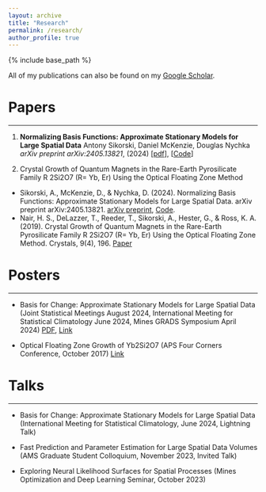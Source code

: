 ```yaml
---
layout: archive
title: "Research"
permalink: /research/
author_profile: true
---
```


{% include base_path %}

All of my publications can also be found on my [Google Scholar](https://scholar.google.com/citations?user=ndFK6AsAAAAJ&hl=en).

# Papers
------

1. **Normalizing Basis Functions: Approximate Stationary Models for Large Spatial Data**
    Antony Sikorski, Daniel McKenzie, Douglas Nychka
    *arXiv preprint arXiv:2405.13821*, (2024)
    [[pdf](https://arxiv.org/abs/2405.13821)], [[Code](https://github.com/antonyxsik/Normalization-Paper)]

2. Crystal Growth of Quantum Magnets in the Rare-Earth Pyrosilicate Family R 2Si2O7 (R= Yb, Er) Using the Optical Floating Zone Method


- Sikorski, A., McKenzie, D., & Nychka, D. (2024). Normalizing Basis Functions: Approximate Stationary Models for Large Spatial Data. arXiv preprint arXiv:2405.13821. [arXiv preprint](https://arxiv.org/abs/2405.13821), [Code](https://github.com/antonyxsik/Normalization-Paper).
- Nair, H. S., DeLazzer, T., Reeder, T., Sikorski, A., Hester, G., & Ross, K. A. (2019). Crystal Growth of Quantum Magnets in the Rare-Earth Pyrosilicate Family R 2Si2O7 (R= Yb, Er) Using the Optical Floating Zone Method. Crystals, 9(4), 196. [Paper](https://www.mdpi.com/2073-4352/9/4/196)


# Posters
------

- Basis for Change: Approximate Stationary Models for Large Spatial Data (Joint Statistical Meetings August 2024, International Meeting for Statistical Climatology June 2024, Mines GRADS Symposium April 2024) [PDF](https://antonyxsik.github.io/files/basis_poster.pdf), [Link](https://repository.mines.edu/handle/11124/179041)

- Optical Floating Zone Growth of Yb2Si2O7 (APS Four Corners Conference, October 2017) [Link](https://meetings.aps.org/Meeting/4CF17/Event/311482) 

# Talks
------
- Basis for Change: Approximate Stationary Models for Large Spatial Data (International Meeting for Statistical Climatology, June 2024, Lightning Talk) 

- Fast Prediction and Parameter Estimation for Large Spatial Data Volumes (AMS Graduate Student Colloquium, November 2023, Invited Talk)

- Exploring Neural Likelihood Surfaces for Spatial Processes (Mines Optimization and Deep Learning Seminar, October 2023) 

